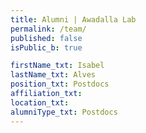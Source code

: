 ```yaml
---
title: Alumni | Awadalla Lab
permalink: /team/
published: false
isPublic_b: true

firstName_txt: Isabel
lastName_txt: Alves
position_txt: Postdocs
affiliation_txt: 
location_txt: 
alumniType_txt: Postdocs
---
```

